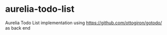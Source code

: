 # aurelia-todo-list
Aurelia Todo List implementation using https://github.com/ottogiron/gotodo/ as back end
